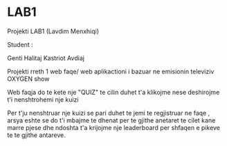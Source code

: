 # LAB1

Projekti LAB1 (Lavdim Menxhiqi)

Student :

Genti Halitaj Kastriot Avdiaj

Projekti rreth 1 web faqe/ web aplikactioni i bazuar ne emisionin televiziv OXYGEN show

Web faqja do te kete nje "QUIZ" te cilin duhet t'a klikojme nese deshirojme t'i nenshtrohemi nje kuizi

Per t'ju nenshtruar nje kuizi se pari duhet te jemi te regjistruar ne faqe , arsya eshte se do t'i mbajme te dhenat per te gjithe anetaret te cilet kane marre pjese dhe ndoshta t'a krijojme nje leaderboard per shfaqen e pikeve te te gjithe antareve.
